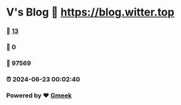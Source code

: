 # V's Blog :link: https://blog.witter.top 
### :page_facing_up: [13](https://blog.witter.top/tag.html) 
### :speech_balloon: 0 
### :hibiscus: 97569 
### :alarm_clock: 2024-06-23 00:02:40 
### Powered by :heart: [Gmeek](https://github.com/Meekdai/Gmeek)
